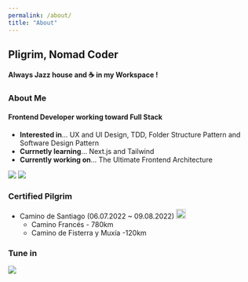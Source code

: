 ```yaml
---
permalink: /about/
title: "About"
---
```


## Pligrim, Nomad Coder

#### Always Jazz house and ☕️ in my Workspace !

### About Me

#### Frontend Developer working toward Full Stack

- <b>Interested in</b>... UX and UI Design, TDD, Folder Structure Pattern and Software Design Pattern
- <b>Currnetly learning</b>... Next.js and Tailwind
- <b>Currently working on</b>... The Ultimate Frontend Architecture

<div>
<img src="https://img.shields.io/badge/React-61DAFB?style=for-the-badge&logo=React&logoColor=white">
<img src="https://img.shields.io/badge/Next.js-000000?style=for-the-badge&logo=Next.js&logoColor=white">
</div>



### <b>Certified Pilgrim</b>

  - Camino de Santiago (06.07.2022 ~ 09.08.2022) <img height="20" src="https://vivecamino.com/img/gal/concha-de-senalizacion-del-camino-de-santiago_7742_p.jpg"/>
    - Camino Francés - 780km
    - Camino de Fisterra y Muxía -120km

### Tune in

<img src="https://spotify-github-profile.vercel.app/api/view?uid=tgkojffehydttzptcg2d1dnxt&cover_image=true&theme=natemoo-re&show_offline=false&background_color=121212&interchange=true&bar_color=53b14f&bar_color_cover=false"/>
<!--
**postmelee/postmelee** is a ✨ _special_ ✨ repository because its `README.md` (this file) appears on your GitHub profile.

Here are some ideas to get you started:

- 🔭 I’m currently working on ...
- 🌱 I’m currently learning ...
- 👯 I’m looking to collaborate on ...
- 🤔 I’m looking for help with ...
- 💬 Ask me about ...
- 📫 How to reach me: ...
- 😄 Pronouns: ...
- ⚡ Fun fact: ...
  -->

